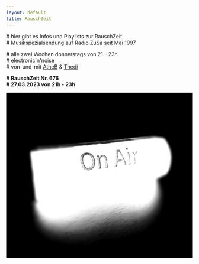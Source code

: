 ```yaml
---
layout: default
title: RauschZeit
---
```


\# hier gibt es Infos und Playlists zur RauschZeit  
\# Musikspezialsendung auf Radio ZuSa seit Mai 1997

\# alle zwei Wochen donnerstags von 21 - 23h  
\# electronic'n'noise  
\# von-und-mit [AtheB](/dropdown/djs_atheb.html) &amp; [Thedi](/dropdown/djs_thedi.html)

<p style="text-align: left;"><strong>
# RauschZeit Nr. 676<br />
# 27.03.2023 von 21h - 23h</strong></p>

<img class="aligncenter" style="border: 0px none;" src="/uploads/2021/05/RZ_OnAir_3.jpg" alt="" width="600" height="448" border="0" />
